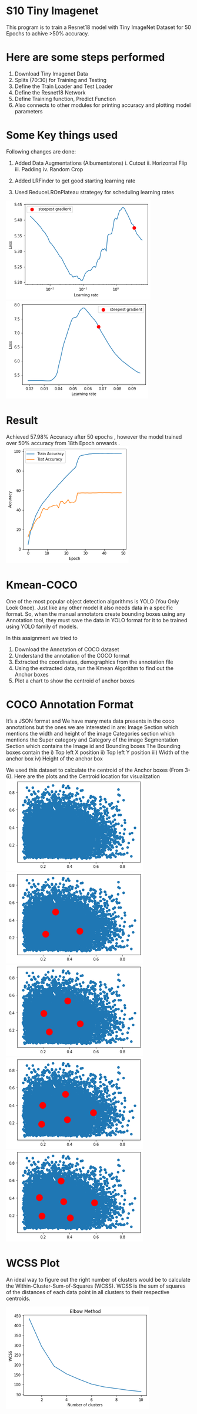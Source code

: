 S10 Tiny Imagenet 
====================
This program is to train a Resnet18 model with Tiny ImageNet Dataset for 50 Epochs to achive >50% accuracy.

# Here are some steps performed 

1. Download Tiny Imagenet Data 
2. Splits (70:30) for Training and Testing 
3. Define the Train Loader and Test Loader
4. Define the Resnet18 Network 
5. Define Training function, Predict Function
6. Also connects to other modules for printing accuracy and plotting model parameters

# Some Key things used

Following changes are done:

1. Added Data Augmentations (Albumentatons)
i. Cutout
ii. Horizontal Flip
iii. Padding
iv. Random Crop  

2. Added LRFinder to get good starting learning rate
3. Used ReduceLROnPlateau strategey for scheduling learning rates

![](images/linear.png)
![](images/log.png)

# Result
Achieved 57.98% Accuracy after 50 epochs , however the model trained over 50% accuracy from 18th Epoch onwards .
![](images/chart.png)

Kmean-COCO
============
One of the most popular object detection algorithms is YOLO (You Only Look Once). Just like any other model it also needs data in a specific format. So, when the manual annotators create bounding boxes using any Annotation tool, they must save the data in YOLO format for it to be trained using YOLO family of models.

In this assignment we tried to 
1.	Download the Annotation of COCO dataset
2.	Understand the annotation of the COCO format 
3.	Extracted the coordinates, demographics from the annotation file 
4.	Using the extracted data, run the Kmean Algorithm to find out the Anchor boxes 
5.	Plot a chart to show the centroid of anchor boxes 

COCO Annotation Format
==========================
It’s a JSON format and We have many meta data presents in the coco annotations but the ones we are interested in are:
Image Section which mentions the width and height of the image 
Categories section which mentions the Super category and Category of the image
Segmentation Section which contains the Image id and Bounding boxes 
The Bounding boxes contain the 
i)	Top left X position
ii)	Top left Y position
iii)	Width of the anchor box
iv)	Height of the anchor box

We used this dataset to calculate the centroid of the Anchor boxes (From 3-6). Here are the plots and the Centroid location for visualization
![](images/raw.png)
![](images/3.png)
![](images/4.png)
![](images/5.png)
![](images/6.png)

WCSS Plot
============
An ideal way to figure out the right number of clusters would be to calculate the Within-Cluster-Sum-of-Squares (WCSS). WCSS is the sum of squares of the distances of each data point in all clusters to their respective centroids.

![](images/elbow.png)




